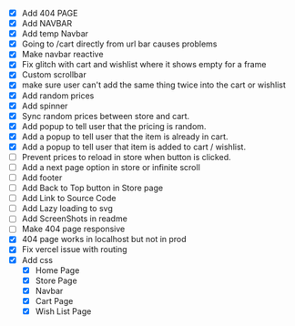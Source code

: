 - [x] Add 404 PAGE
- [x] Add NAVBAR
- [x] Add temp Navbar
- [x] Going to /cart directly from url bar causes problems
- [x] Make navbar reactive
- [x] Fix glitch with cart and wishlist where it shows empty for a frame
- [x] Custom scrollbar
- [x] make sure user can't add the same thing twice into the cart or wishlist
- [x] Add random prices
- [x] Add spinner
- [x] Sync random prices between store and cart.
- [x] Add popup to tell user that the pricing is random.
- [x] Add a popup to tell user that the item is already in cart.
- [x] Add a popup to tell user that item is added to cart / wishlist.
- [ ] Prevent prices to reload in store when button is clicked.
- [ ] Add a next page option in store or infinite scroll
- [ ] Add footer
- [ ] Add Back to Top button in Store page
- [ ] Add Link to Source Code
- [ ] Add Lazy loading to svg
- [ ] Add ScreenShots in readme
- [ ] Make 404 page responsive
- [x] 404 page works in localhost but not in prod
- [x] Fix vercel issue with routing
- [x] Add css
  - [x] Home Page
  - [x] Store Page
  - [x] Navbar
  - [x] Cart Page
  - [x] Wish List Page
